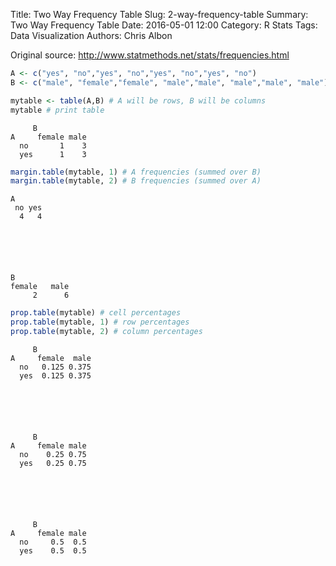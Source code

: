 Title: Two Way Frequency Table
Slug: 2-way-frequency-table
Summary: Two Way Frequency Table
Date: 2016-05-01 12:00
Category: R Stats
Tags: Data Visualization
Authors: Chris Albon



Original source: http://www.statmethods.net/stats/frequencies.html


```R
A <- c("yes", "no","yes", "no","yes", "no","yes", "no")
B <- c("male", "female","female", "male","male", "male","male", "male")
```


```R
mytable <- table(A,B) # A will be rows, B will be columns
mytable # print table
```




         B
    A     female male
      no       1    3
      yes      1    3




```R
margin.table(mytable, 1) # A frequencies (summed over B)
margin.table(mytable, 2) # B frequencies (summed over A)
```




    A
     no yes
      4   4






    B
    female   male
         2      6




```R
prop.table(mytable) # cell percentages
prop.table(mytable, 1) # row percentages
prop.table(mytable, 2) # column percentages
```




         B
    A     female  male
      no   0.125 0.375
      yes  0.125 0.375






         B
    A     female male
      no    0.25 0.75
      yes   0.25 0.75






         B
    A     female male
      no     0.5  0.5
      yes    0.5  0.5

